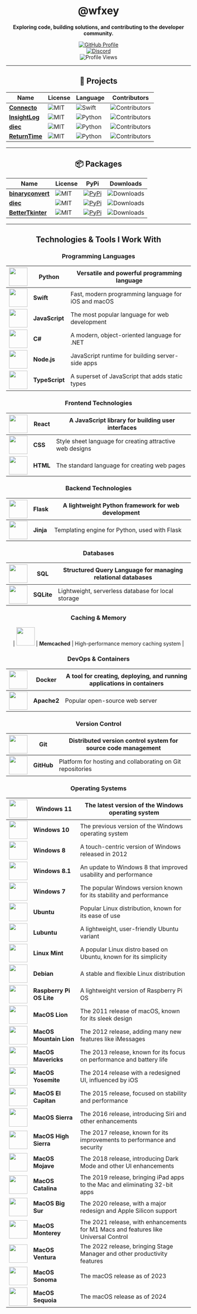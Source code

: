 <div align="center">

# @wfxey

**Exploring code, building solutions, and contributing to the developer community.**

[![GitHub Profile](https://img.shields.io/badge/GitHub-Profile-blue?logo=github&style=flat-square)](https://github.com/wfxey)  
[![Discord](https://img.shields.io/badge/Discord-5865F2?style=flat&logo=discord&logoColor=white)](https://discord.gg/7TcrSp39Kj)  
![Profile Views](https://komarev.com/ghpvc/?username=wfxey&color=red&style=flat-square)

---

## 📁 Projects

| **Name** | **License** | **Language** | **Contributors** |
|----------|-------------|--------------|-------------------|
| [**Connecto**](https://github.com/Eldritchy/Connecto)       | ![MIT](https://img.shields.io/badge/License-MIT-yellow.svg) | ![Swift](https://img.shields.io/badge/Swift-F05138?style=flat&logo=swift&logoColor=white) | ![Contributors](https://img.shields.io/github/contributors-anon/Eldritchy/Connecto) |
| [**InsightLog**](https://github.com/Eldritchy/InsightLog)   | ![MIT](https://img.shields.io/badge/License-MIT-yellow.svg) | ![Python](https://img.shields.io/badge/Python-14354C?style=flat&logo=python&logoColor=white) | ![Contributors](https://img.shields.io/github/contributors-anon/Eldritchy/InsightLog) |
| [**diec**](https://github.com/Eldritchy/diec)               | ![MIT](https://img.shields.io/badge/License-MIT-yellow.svg) | ![Python](https://img.shields.io/badge/Python-14354C?style=flat&logo=python&logoColor=white) | ![Contributors](https://img.shields.io/github/contributors-anon/Eldritchy/diec) |
| [**ReturnTime**](https://github.com/Eldritchy/ReturnTime)   | ![MIT](https://img.shields.io/badge/License-MIT-yellow.svg) | ![Python](https://img.shields.io/badge/Python-14354C?style=flat&logo=python&logoColor=white) | ![Contributors](https://img.shields.io/github/contributors-anon/Eldritchy/ReturnTime) |

---

## 📦 Packages

| **Name**         | **License** | **PyPi** | **Downloads** |
|-------------------|-------------|----------|---------------|
| [**binaryconvert**](https://github.com/wfxey/binaryconvert) | ![MIT](https://img.shields.io/badge/License-MIT-blue) | [![PyPi](https://img.shields.io/badge/PyPi%20Link-FFFF00)](https://pypi.org/project/binaryconvert/) | ![Downloads](https://static.pepy.tech/badge/binaryconvert) |
| [**diec**](https://github.com/D-I-Projects/diec)           | ![MIT](https://img.shields.io/badge/License-MIT-blue) | [![PyPi](https://img.shields.io/badge/PyPi%20Link-FFFF00)](https://pypi.org/project/diec/) | ![Downloads](https://static.pepy.tech/badge/diec) |
| [**BetterTkinter**](https://github.com/Eldritchy/BetterTkinter) | ![MIT](https://img.shields.io/badge/License-MIT-blue) | [![PyPi](https://img.shields.io/badge/PyPi%20Link-FFFF00)](https://pypi.org/project/BetterTkinter/) | ![Downloads](https://static.pepy.tech/badge/bettertkinter) |

---

## Technologies & Tools I Work With

### Programming Languages
| <img src="https://upload.wikimedia.org/wikipedia/commons/c/c3/Python-logo-notext.svg" width="50" height="50"> | **Python**  | Versatile and powerful programming language          |
| --- | --- | ---------------------------------------------------- |
| <img src="https://upload.wikimedia.org/wikipedia/commons/4/4f/Swift_logo.svg" width="50" height="50">  | **Swift**   | Fast, modern programming language for iOS and macOS   |
| <img src="https://upload.wikimedia.org/wikipedia/commons/6/64/JavaScript-logo.png" width="50" height="50"> | **JavaScript** | The most popular language for web development         |
| <img src="https://upload.wikimedia.org/wikipedia/commons/4/4f/Csharp_Logo.svg" width="50" height="50">  | **C#**       | A modern, object-oriented language for .NET          |
| <img src="https://upload.wikimedia.org/wikipedia/commons/d/d9/Node.js_logo.svg" width="50" height="50"> | **Node.js** | JavaScript runtime for building server-side apps     |
| <img src="https://upload.wikimedia.org/wikipedia/commons/a/a5/TypeScript_logo_2020.svg" width="50" height="50"> | **TypeScript** | A superset of JavaScript that adds static types      |

### Frontend Technologies
| <img src="https://upload.wikimedia.org/wikipedia/commons/a/a7/React-icon.svg" width="50" height="50"> | **React**   | A JavaScript library for building user interfaces    |
| --- | --- | ---------------------------------------------------- |
| <img src="https://upload.wikimedia.org/wikipedia/commons/6/64/CSS3_logo.svg" width="50" height="50">   | **CSS**     | Style sheet language for creating attractive web designs |
| <img src="https://upload.wikimedia.org/wikipedia/commons/5/51/HTML5_logo_and_wordmark.svg" width="50" height="50"> | **HTML**    | The standard language for creating web pages          |

### Backend Technologies
| <img src="https://upload.wikimedia.org/wikipedia/commons/8/8a/Flask_logo.svg" width="50" height="50"> | **Flask**   | A lightweight Python framework for web development   |
| --- | --- | ---------------------------------------------------- |
| <img src="https://upload.wikimedia.org/wikipedia/commons/0/0a/Jinja_logo.svg" width="50" height="50">  | **Jinja**   | Templating engine for Python, used with Flask         |

### Databases
| <img src="https://upload.wikimedia.org/wikipedia/commons/3/3f/SQL_Logo.svg" width="50" height="50">    | **SQL**     | Structured Query Language for managing relational databases |
| --- | --- | ------------------------------------------------------ |
| <img src="https://upload.wikimedia.org/wikipedia/commons/3/38/SQLite370.svg" width="50" height="50"> | **SQLite**  | Lightweight, serverless database for local storage     |

### Caching & Memory
| <img src="https://upload.wikimedia.org/wikipedia/commons/a/ab/Memcached_logo.svg" width="50" height="50"> | **Memcached** | High-performance memory caching system               |

### DevOps & Containers
| <img src="https://upload.wikimedia.org/wikipedia/commons/4/47/Docker_logo.png" width="50" height="50"> | **Docker**   | A tool for creating, deploying, and running applications in containers |
| --- | --- | ---------------------------------------------------- |
| <img src="https://upload.wikimedia.org/wikipedia/commons/c/c1/Apache_HTTP_server_logo.svg" width="50" height="50"> | **Apache2**  | Popular open-source web server                        |

### Version Control
| <img src="https://upload.wikimedia.org/wikipedia/commons/0/0b/Git-logo.svg" width="50" height="50"> | **Git**     | Distributed version control system for source code management |
| --- | --- | ---------------------------------------------------- |
| <img src="https://upload.wikimedia.org/wikipedia/commons/9/91/Octicons-mark-github.svg" width="50" height="50"> | **GitHub**  | Platform for hosting and collaborating on Git repositories |

### Operating Systems
| <img src="https://upload.wikimedia.org/wikipedia/commons/a/a3/Windows_11_logo_2021.svg" width="50" height="50"> | **Windows 11**  | The latest version of the Windows operating system          |
| --- | --- | ---------------------------------------------------- |
| <img src="https://upload.wikimedia.org/wikipedia/commons/4/47/Windows_10_logo_2015.svg" width="50" height="50"> | **Windows 10**  | The previous version of the Windows operating system         |
| <img src="https://upload.wikimedia.org/wikipedia/commons/6/69/Windows_8_Logo.svg" width="50" height="50"> | **Windows 8**   | A touch-centric version of Windows released in 2012          |
| <img src="https://upload.wikimedia.org/wikipedia/commons/4/47/Windows_8.1_logo_2013.svg" width="50" height="50"> | **Windows 8.1** | An update to Windows 8 that improved usability and performance |
| <img src="https://upload.wikimedia.org/wikipedia/commons/4/47/Windows_7_logo.svg" width="50" height="50"> | **Windows 7**   | The popular Windows version known for its stability and performance |
| <img src="https://upload.wikimedia.org/wikipedia/commons/0/0b/Ubuntu_logo_2023.svg" width="50" height="50"> | **Ubuntu** | Popular Linux distribution, known for its ease of use        |
| <img src="https://upload.wikimedia.org/wikipedia/commons/a/a3/Lubuntu-logo.svg" width="50" height="50"> | **Lubuntu** | A lightweight, user-friendly Ubuntu variant                    |
| <img src="https://upload.wikimedia.org/wikipedia/commons/2/26/Linux_Mint_logo.svg" width="50" height="50"> | **Linux Mint** | A popular Linux distro based on Ubuntu, known for its simplicity |
| <img src="https://upload.wikimedia.org/wikipedia/commons/a/a9/Debian_logo.svg" width="50" height="50"> | **Debian**  | A stable and flexible Linux distribution                     |
| <img src="https://upload.wikimedia.org/wikipedia/commons/3/34/Raspberry_Pi_OS_logo.svg" width="50" height="50"> | **Raspberry Pi OS Lite** | A lightweight version of Raspberry Pi OS                    |
| <img src="https://upload.wikimedia.org/wikipedia/commons/8/8c/MacOS_Lion_Logo.svg" width="50" height="50"> | **MacOS Lion**  | The 2011 release of macOS, known for its sleek design         |
| <img src="https://upload.wikimedia.org/wikipedia/commons/5/5e/MacOS_Mountain_Lion_logo.svg" width="50" height="50"> | **MacOS Mountain Lion**  | The 2012 release, adding many new features like iMessages     |
| <img src="https://upload.wikimedia.org/wikipedia/commons/3/34/MacOS_Mavericks_logo.svg" width="50" height="50"> | **MacOS Mavericks**  | The 2013 release, known for its focus on performance and battery life |
| <img src="https://upload.wikimedia.org/wikipedia/commons/d/d4/MacOS_Yosemite_logo.svg" width="50" height="50"> | **MacOS Yosemite**  | The 2014 release with a redesigned UI, influenced by iOS       |
| <img src="https://upload.wikimedia.org/wikipedia/commons/0/0d/MacOS_El_Capitan_logo.svg" width="50" height="50"> | **MacOS El Capitan**  | The 2015 release, focused on stability and performance         |
| <img src="https://upload.wikimedia.org/wikipedia/commons/1/1e/MacOS_Sierra_logo.svg" width="50" height="50"> | **MacOS Sierra**  | The 2016 release, introducing Siri and other enhancements      |
| <img src="https://upload.wikimedia.org/wikipedia/commons/f/f6/MacOS_High_Sierra_logo.svg" width="50" height="50"> | **MacOS High Sierra**  | The 2017 release, known for its improvements to performance and security |
| <img src="https://upload.wikimedia.org/wikipedia/commons/2/29/MacOS_Mojave_logo.svg" width="50" height="50"> | **MacOS Mojave**  | The 2018 release, introducing Dark Mode and other UI enhancements |
| <img src="https://upload.wikimedia.org/wikipedia/commons/1/1c/MacOS_Catalina_logo.svg" width="50" height="50"> | **MacOS Catalina**  | The 2019 release, bringing iPad apps to the Mac and eliminating 32-bit apps |
| <img src="https://upload.wikimedia.org/wikipedia/commons/a/a1/MacOS_Big_Sur_logo.svg" width="50" height="50"> | **MacOS Big Sur**  | The 2020 release, with a major redesign and Apple Silicon support |
| <img src="https://upload.wikimedia.org/wikipedia/commons/7/7e/MacOS_Monterey_logo.svg" width="50" height="50"> | **MacOS Monterey**  | The 2021 release, with enhancements for M1 Macs and features like Universal Control |
| <img src="https://upload.wikimedia.org/wikipedia/commons/2/2e/MacOS_Ventura_logo.svg" width="50" height="50"> | **MacOS Ventura**  | The 2022 release, bringing Stage Manager and other productivity features |
| <img src="https://upload.wikimedia.org/wikipedia/commons/c/c1/MacOS_Sonoma_logo.svg" width="50" height="50"> | **MacOS Sonoma**  | The macOS release as of 2023                          |
| <img src="https://upload.wikimedia.org/wikipedia/commons/c/c1/MacOS_Sonoma_logo.svg" width="50" height="50"> | **MacOS Sequoia**  | The macOS release as of 2024                          |


</div>
